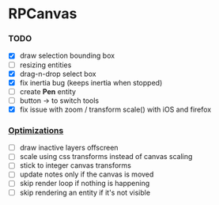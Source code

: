 # RPCanvas
### TODO
- [X] draw selection bounding box
- [ ] resizing entities
- [X] drag-n-drop select box
- [X] fix inertia bug (keeps inertia when stopped)
- [ ] create **Pen** entity
- [ ] button -> to switch tools
- [X] fix issue with zoom / transform scale() with iOS and firefox

### [Optimizations](https://developer.mozilla.org/en-US/docs/Web/API/Canvas_API/Tutorial/Optimizing_canvas)
- [ ] draw inactive layers offscreen
- [ ] scale using css transforms instead of canvas scaling
- [ ] stick to integer canvas transforms
- [ ] update notes only if the canvas is moved
- [ ] skip render loop if nothing is happening
- [ ] skip rendering an entity if it's not visible